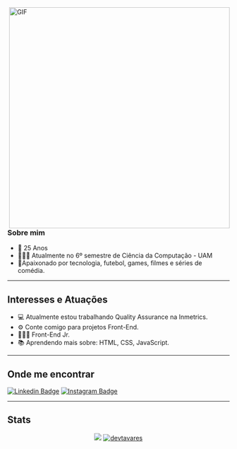 <img align="right" alt="GIF" src="https://media.giphy.com/media/xUA7bdpLxQhsSQdyog/giphy.gif" width="500"/>

### Sobre mim
- 🎂 25 Anos
- 👨🏼‍🎓 Atualmente no 6º semestre de Ciência da Computação - UAM
- 🧾Apaixonado por tecnologia, futebol, games, filmes e séries de comédia.

---
## Interesses e Atuações
- 💻 Atualmente estou trabalhando Quality Assurance na Inmetrics.
- ⚙ Conte comigo para projetos Front-End.
- 👨🏻‍💻 Front-End Jr.
- 📚 Aprendendo mais sobre: HTML, CSS, JavaScript. 
---
## Onde me encontrar

[![Linkedin Badge](https://img.shields.io/badge/-LinkedIn-blue?style=flat-square&logo=Linkedin&logoColor=white&link=https://www.linkedin.com/in/devtavares/)](https://www.linkedin.com/in/devtavares/) [![Instagram Badge](https://img.shields.io/badge/-Instagram-blueviolet?style=flat-square&logo=Instagram&logoColor=white&link=https://www.instagram.com/spfctavares/)](https://www.instagram.com/spfctavares/)

---
## Stats

<p align = "center">
  <a href="https://github.com/devtavares"><img src="https://github-readme-stats.vercel.app/api/top-langs/?username=devtavares&layout=compact&theme=dark"/></a> 
  <a href="https://github.com/devtavares"><img src="https://github-readme-stats.vercel.app/api?username=devtavares&show_icons=true&theme=dark&include_all_commits=true&count_private=true" alt="devtavares"/></a>
</p> 







